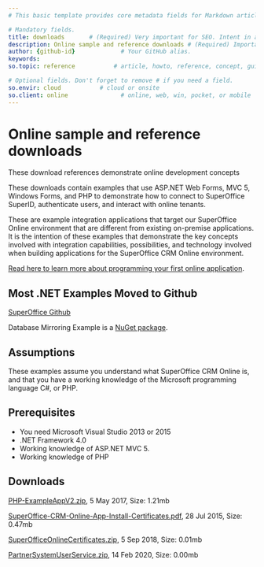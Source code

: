 ```yaml
---
# This basic template provides core metadata fields for Markdown articles on docs.superoffice.com.

# Mandatory fields.
title: downloads       # (Required) Very important for SEO. Intent in a unique string of 43-59 chars including spaces.
description: Online sample and reference downloads # (Required) Important for SEO. Recommended character length is 115-145 characters including spaces.
author: {github-id}             # Your GitHub alias.
keywords:
so.topic: reference           # article, howto, reference, concept, guide

# Optional fields. Don't forget to remove # if you need a field.
so.envir: cloud           # cloud or onsite
so.client: online               # online, web, win, pocket, or mobile
---
```


# Online sample and reference downloads

These download references demonstrate online development concepts

These downloads contain examples that use ASP.NET Web Forms, MVC 5, Windows Forms, and PHP to demonstrate how to connect to SuperOffice SuperID, authenticate users, and interact with online tenants.

These are example integration applications that target our SuperOffice Online environment that are different from existing on-premise applications. It is the intention of these examples that demonstrate the key concepts involved with integration capabilities, possibilities, and technology involved when building applications for the SuperOffice CRM Online environment.

[Read here to learn more about programming your first online application][1].

## Most .NET Examples Moved to Github

[SuperOffice Github][2]

Database Mirroring Example is a [NuGet package][3].

## Assumptions

These examples assume you understand what SuperOffice CRM Online is, and that you have a working knowledge of the Microsoft programming language C#, or PHP.

## Prerequisites

* You need Microsoft Visual Studio 2013 or 2015
* .NET Framework 4.0
* Working knowledge of ASP.NET MVC 5.
* Working knowledge of PHP

## Downloads

[PHP-ExampleAppV2.zip][4], 5 May 2017, Size: 1.21mb

[SuperOffice-CRM-Online-App-Install-Certificates.pdf][5], 28 Jul 2015, Size: 0.47mb

[SuperOfficeOnlineCertificates.zip][6], 5 Sep 2018, Size: 0.01mb

[PartnerSystemUserService.zip][7], 14 Feb 2020, Size: 0.00mb

<!-- Referenced links -->
[1]: https://github.com/SuperOfficeDocs/superoffice-docs/blob/main/docs/apps/building-apps.md
[2]: https://github.com/SuperOffice/SuperOffice.DevNet.Online
[3]: https://github.com/SuperOfficeDocs/superoffice-docs/blob/main/docs/mirroring/index.md
[4]: https://community.superoffice.com/globalassets/global/devnetfiles/online/php-exampleappv2.zip
[5]: https://community.superoffice.com/globalassets/global/devnetfiles/online/superoffice-crm-online-app-install-certificates.pdf
[6]: https://community.superoffice.com/globalassets/global/devnetfiles/online/superofficeonlinecertificates.zip
[7]: https://community.superoffice.com/globalassets/global/devnetfiles/online/partnersystemuserservice.zip
